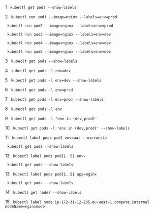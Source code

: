 1  ```  kubectl get pods --show-labels  ```

2  ```  kubectl run pod1 --image=nginx --labels=env=prod ```

   ```  kubectl run pod2 --image=nginx --labels=env=prod ```
   
   ```  kubectl run pod3 --image=nginx --labels=env=dev  ```
   
   ```  kubectl run pod4 --image=nginx --labels=env=dev  ```
   
   ```  kubectl run pod5 --image=nginx --labels=env=dev  ```

3  ```  kubeclt get pods --show-labels  ```

4  ```  kubectl get pods -l env=dev  ```

5  ```  kubectl get pods -l env=dev --show-labels  ```

6  ```  kubectl get pods -l env=prod  ```

7  ```  kubectl get pods -l env=prod --show-labels  ```

8  ```  kubectl get pods -l env  ```

9  ```  kubectl get pods -l 'env in (dev,prod)'  ```

10  ```  kubectl get pods -l 'env in (dev,prod)' --show-labels  ```

11  ```  kubectl label pods pod1 env=uat --overwrite  ```

```  kubectl get pods --show-labels  ```
    
12  ```  kubectl label pods pod{1..5} env-  ```

```  kubectl get pods --show-labels  ```

13  ```  kubectl label pods pod{1..5} app=nginx  ```

```  kubectl get pods --show-labels  ```

14  ```  kubectl get nodes --show-labels  ```

15  ```  kubectl label node ip-172-31-12-235.eu-west-1.compute.internal nodeName=nginxnode  ```

